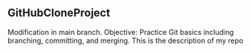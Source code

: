 ## GitHubCloneProject
Modification in main branch.
Objective: Practice Git basics including branching, committing, and 
merging.
This is the description of my repo
